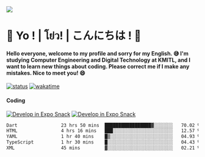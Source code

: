 <a href="#">
  <img src="https://user-images.githubusercontent.com/53619535/207896410-fee92aa4-65f2-4b27-91d3-86f8424178d3.gif" />
</a>

# 👋 Yo ! | โย่ว! | こんにちは ! 👋

<h4>Hello everyone, welcome to my profile and sorry for my English. 😅
I'm studying Computer Engineering and Digital Technology at KMITL, and I want to learn new things about coding. Please correct me if I make any mistakes. Nice to meet you! 😄</h4>

[![status](https://img.shields.io/badge/Freelance_status-Not_Avaliable-red)](https://whyzotee.vercel.app)
[![wakatime](https://wakatime.com/badge/user/3ff4daa0-dc37-4cca-9446-11cce239b396.svg)](https://wakatime.com/@3ff4daa0-dc37-4cca-9446-11cce239b396)

#### Coding
[![Develop in Expo Snack](https://img.shields.io/badge/Flutter-119EFF.svg?style=for-the-badge&logo=flutter&labelColor=FFF&logoColor=119EFF)](https://flutter.dev/)
[![Develop in Expo Snack](https://img.shields.io/badge/Expo-000.svg?style=for-the-badge&logo=EXPO&labelColor=FFF&logoColor=000)](https://expo.dev/)

<!--START_SECTION:waka-->

```txt
Dart                23 hrs 50 mins  █████████████████▓░░░░░░░   70.02 %
HTML                4 hrs 16 mins   ███░░░░░░░░░░░░░░░░░░░░░░   12.57 %
YAML                1 hr 40 mins    █▒░░░░░░░░░░░░░░░░░░░░░░░   04.93 %
TypeScript          1 hr 30 mins    █░░░░░░░░░░░░░░░░░░░░░░░░   04.43 %
XML                 45 mins         ▓░░░░░░░░░░░░░░░░░░░░░░░░   02.21 %
```

<!--END_SECTION:waka-->

